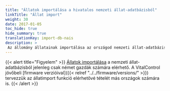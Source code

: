 ```yaml
---
title: "Állatok importálása a hivatalos nemzeti állat-adatbázisból"
linkTitle: "Állat import"
weight: 30
date: 2017-01-05
toc_hide: true
hide_summary: true
translationKey: import-db-nais
description: >
 Az állomány állatainak importálása az országod nemzeti állat-adatbázisából a VitalControl-ba.
---
```

{{< alert title="Figyelem" >}}
[Állatok importálása](/docs/data-link/hi-tier/tierimport/) a nemzeti állat-adatbázisból jelenleg csak német gazdák számára elérhető. A VitalControl jövőbeli [firmware verzióival]({{< relref "../../firmware/versions/" >}}) tervezzük az állatimport funkció elérhetővé tételét más országok számára is.
{{< /alert >}}
